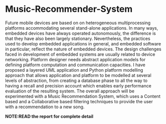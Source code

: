 # Music-Recommender-System

Future mobile devices are based on on heterogeneous multiprocessing platforms accommodating several stand-alone applications. In many ways, embedded devices have always operated autonomously, the difference is that they have also been largely stationary. Nevertheless, the practices used to develop embedded applications in general, and embedded software in particular, reflect the nature of embedded devices. The design challenges faced in development of embedded systems are usually related to device networking. Platform designer needs abstract application models for defining platform computation and communication capacities. 
I have proposed a layered UML application and Python platform modelling approach that allows application and platform to be modelled at several levels of abstraction, from creating a database phase to all the way to having a recall and precision account which enables early performance evaluation of the resulting system. The overall approach will be experimented with a Music Recommendation System, which uses a Content based and a Collaborative based filtering techniques to provide the user with a recommendation to a new song. 


**NOTE:READ the report for complete detail**
